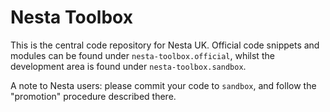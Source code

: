 # Nesta Toolbox

This is the central code repository for Nesta UK. Official code
snippets and modules can be found under `nesta-toolbox.official`,
whilst the development area is found under `nesta-toolbox.sandbox`.

A note to Nesta users: please commit your code to `sandbox`, and
follow the "promotion" procedure described there.
